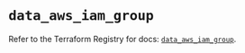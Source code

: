 # `data_aws_iam_group`

Refer to the Terraform Registry for docs: [`data_aws_iam_group`](https://registry.terraform.io/providers/hashicorp/aws/6.10.0/docs/data-sources/iam_group).
